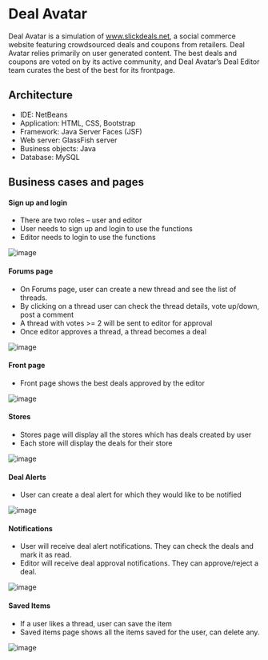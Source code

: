 # Deal Avatar

Deal Avatar is a simulation of www.slickdeals.net, a social commerce website featuring crowdsourced deals and coupons from retailers. Deal Avatar relies primarily on user generated content. The best deals and coupons are voted on by its active community, and Deal Avatar’s Deal Editor team curates the best of the best for its frontpage.


## Architecture

- IDE: NetBeans
- Application: HTML, CSS, Bootstrap
- Framework: Java Server Faces (JSF)
- Web server: GlassFish server
- Business objects: Java
- Database: MySQL


## Business cases and pages
#### Sign up and login
- There are two roles – user and editor
- User needs to sign up and login to use the functions
- Editor needs to login to use the functions

![image](https://user-images.githubusercontent.com/70220146/119933822-6fda6180-bf4a-11eb-8fbf-1348fe0fd961.png)

#### Forums page
- On Forums page, user can create a new thread and see the list of threads. 
- By clicking on a thread user can check the thread details, vote up/down, post a comment
- A thread with votes >= 2 will be sent to editor for approval
- Once editor approves a thread, a thread becomes a deal

![image](https://user-images.githubusercontent.com/70220146/119934151-fb53f280-bf4a-11eb-9e9d-70b0528e1390.png)

#### Front page
- Front page shows the best deals approved by the editor

![image](https://user-images.githubusercontent.com/70220146/119933954-a7e1a480-bf4a-11eb-84ea-6061b5b86463.png)

#### Stores
- Stores page will display all the stores which has deals created by user
- Each store will display the deals for their store

![image](https://user-images.githubusercontent.com/70220146/119934308-30604500-bf4b-11eb-9123-33a3e9091af7.png)

#### Deal Alerts
- User can create a deal alert for which they would like to be notified

![image](https://user-images.githubusercontent.com/70220146/119934217-145ca380-bf4b-11eb-8502-cee5f80294de.png)

#### Notifications
- User will receive deal alert notifications. They can check the deals and mark it as read.
- Editor will receive deal approval notifications. They can approve/reject a deal.

![image](https://user-images.githubusercontent.com/70220146/119934600-a6fd4280-bf4b-11eb-9897-ac6dc4f0ab93.png)

#### Saved Items
- If a user likes a thread, user can save the item 
- Saved items page shows all the items saved for the user, can delete any.

![image](https://user-images.githubusercontent.com/70220146/119934404-5a196c00-bf4b-11eb-8ef8-9ee924b18a89.png)
